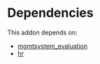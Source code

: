 # Dependencies

This addon depends on:

- [mgmtsystem_evaluation](../../odoo-bringout-oca-management-system-mgmtsystem_evaluation)
- [hr](../../odoo-bringout-oca-ocb-hr)
